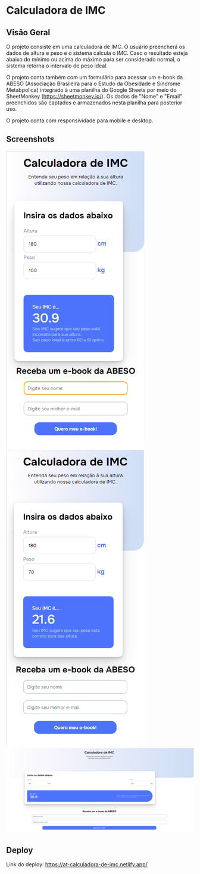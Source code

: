 # Calculadora de IMC

## Visão Geral

O projeto consiste em uma calculadora de IMC. O usuário preencherá os dados de altura e peso e o sistema calcula o IMC.
Caso o resultado esteja abaixo do mínimo ou acima do máximo para ser considerado normal, o sistema retorna o intervalo de peso ideal.

O projeto conta também com um formulário para acessar um e-book da ABESO (Associação Brasileira para o Estudo da Obesidade e Síndrome Metabpolica) integrado à uma planilha do Google Sheets por meio do SheetMonkey (https://sheetmonkey.io/).
Os dados de "Nome" e "Email" preenchidos são captados e armazenados nesta planilha para posterior uso.

O projeto conta com responsividade para mobile e desktop.

## Screenshots

![Mobile](screenshots/imc-mobile.png)
![Mobile2](screenshots/imc-mobile2.png)
![Desktop](screenshots/imc-desktop.png)

## Deploy

Link do deploy: https://at-calculadora-de-imc.netlify.app/
